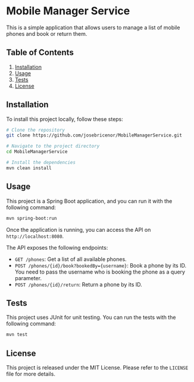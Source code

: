 # Mobile Manager Service

This is a simple application that allows users to manage a list of mobile phones and book or return them.

## Table of Contents

1. [Installation](#installation)
2. [Usage](#usage)
3. [Tests](#tests)
4. [License](#license)

## Installation

To install this project locally, follow these steps:

```bash
# Clone the repository
git clone https://github.com/josebricenor/MobileManagerService.git

# Navigate to the project directory
cd MobileManagerService

# Install the dependencies
mvn clean install
```

## Usage

This project is a Spring Boot application, and you can run it with the following command:

```bash
mvn spring-boot:run
```

Once the application is running, you can access the API on `http://localhost:8080`.

The API exposes the following endpoints:

- `GET /phones`: Get a list of all available phones.
- `POST /phones/{id}/book?bookedBy={username}`: Book a phone by its ID. You need to pass the username who is booking the phone as a query parameter.
- `POST /phones/{id}/return`: Return a phone by its ID.

## Tests

This project uses JUnit for unit testing. You can run the tests with the following command:

```bash
mvn test
```

## License

This project is released under the MIT License. Please refer to the `LICENSE` file for more details.
